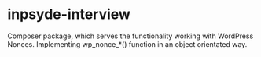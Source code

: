 # inpsyde-interview
Composer package, which serves the functionality working with WordPress Nonces. Implementing wp_nonce_*() function in an object orientated way.
